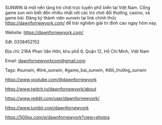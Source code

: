 SUNWIN là một nền tảng trò chơi trực tuyến phổ biến tại Việt Nam. Cổng game sun win biết đến nhiều nhất với các trò chơi đổi thưởng, casino, và game bài. Đăng ký thành viên sunwin tại link chính thức https://dawnfornewyork.com/ để trải nghiệm giải trí đỉnh cao ngay hôm nay.


Website: https://dawnfornewyork.com/

Sđt: 0338452152

Địa chỉ: 216A Phan Văn Hớn, khu phố 6, Quận 12, Hồ Chí Minh, Việt Nam

Email: dawnfornewyorkcom@gmail.com

Tags: #sunwin, #link_sunwin, #game_bai_sunwin, #đổi_thưởng_sunwin


https://www.youtube.com/@dawnfornewyork

https://www.twitch.tv/dawnfornewyork/about

https://www.reddit.com/user/dawnfornewyork/

https://www.tumblr.com/dawnfornewyork

https://500px.com/p/dawnfornewyork?view=photos